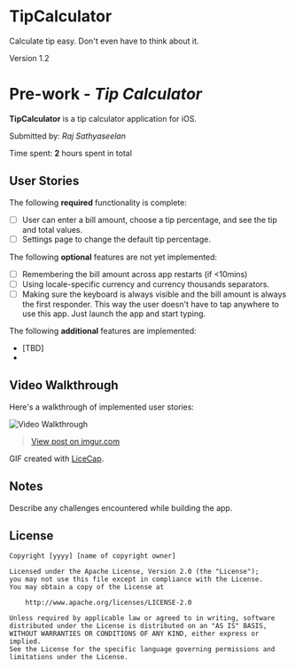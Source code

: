 # TipCalculator
Calculate tip easy. Don't even have to think about it.

Version 1.2

# Pre-work - *Tip Calculator*

**TipCalculator** is a tip calculator application for iOS.

Submitted by: *Raj Sathyaseelan*

Time spent: **2** hours spent in total

## User Stories

The following **required** functionality is complete:

* [ ] User can enter a bill amount, choose a tip percentage, and see the tip and total values.
* [ ] Settings page to change the default tip percentage.

The following **optional** features are not yet implemented:
* [ ] Remembering the bill amount across app restarts (if <10mins)
* [ ] Using locale-specific currency and currency thousands separators.
* [ ] Making sure the keyboard is always visible and the bill amount is always the first responder. This way the user doesn't have to tap anywhere to use this app. Just launch the app and start typing.

The following **additional** features are implemented:

- [TBD]
- 
## Video Walkthrough 

Here's a walkthrough of implemented user stories:

<img src='blob:http://imgur.com/7a55e395-3228-4f5c-9010-e09810b1e7f3' title='Video Walkthrough' width='' alt='Video Walkthrough' />

<blockquote class="imgur-embed-pub" lang="en" data-id="gjFytZh"><a href="//imgur.com/gjFytZh">View post on imgur.com</a></blockquote><script async src="//s.imgur.com/min/embed.js" charset="utf-8"></script>

GIF created with [LiceCap](http://www.cockos.com/licecap/).

## Notes

Describe any challenges encountered while building the app.

## License

    Copyright [yyyy] [name of copyright owner]

    Licensed under the Apache License, Version 2.0 (the "License");
    you may not use this file except in compliance with the License.
    You may obtain a copy of the License at

        http://www.apache.org/licenses/LICENSE-2.0

    Unless required by applicable law or agreed to in writing, software
    distributed under the License is distributed on an "AS IS" BASIS,
    WITHOUT WARRANTIES OR CONDITIONS OF ANY KIND, either express or implied.
    See the License for the specific language governing permissions and
    limitations under the License.
